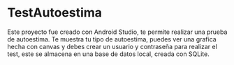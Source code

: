 # TestAutoestima

Este proyecto fue creado con Android Studio, te permite realizar una prueba de autoestima.
Te muestra tu tipo de autoestima, puedes ver una grafica hecha con canvas y debes crear un usuario y contraseña para realizar el test, este se almacena en una base de datos local, creada con SQLite.
